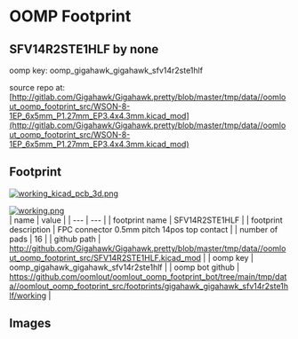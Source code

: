 # OOMP Footprint  
## SFV14R2STE1HLF  by none  
  
oomp key: oomp_gigahawk_gigahawk_sfv14r2ste1hlf  
  
source repo at: [http://gitlab.com/Gigahawk/Gigahawk.pretty/blob/master/tmp/data//oomlout_oomp_footprint_src/WSON-8-1EP_6x5mm_P1.27mm_EP3.4x4.3mm.kicad_mod](http://gitlab.com/Gigahawk/Gigahawk.pretty/blob/master/tmp/data//oomlout_oomp_footprint_src/WSON-8-1EP_6x5mm_P1.27mm_EP3.4x4.3mm.kicad_mod)  
## Footprint  
  
[![working_kicad_pcb_3d.png](working_kicad_pcb_3d_600.png)](working_kicad_pcb_3d.png)  
  
[![working.png](working_600.png)](working.png)  
| name | value | 
| --- | --- | 
| footprint name | SFV14R2STE1HLF | 
| footprint description | FPC connector 0.5mm pitch 14pos top contact  | 
| number of pads | 16 | 
| github path | http://github.com/Gigahawk/Gigahawk.pretty/blob/master/tmp/data//oomlout_oomp_footprint_src/SFV14R2STE1HLF.kicad_mod | 
| oomp key | oomp_gigahawk_gigahawk_sfv14r2ste1hlf | 
| oomp bot github | https://github.com/oomlout/oomlout_oomp_footprint_bot/tree/main/tmp/data//oomlout_oomp_footprint_src/footprints/gigahawk_gigahawk_sfv14r2ste1hlf/working | 
## Images  
